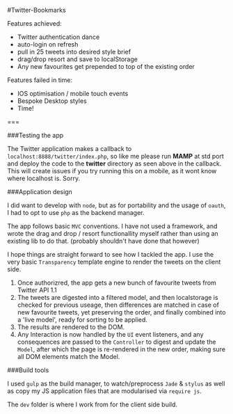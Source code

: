 #Twitter-Bookmarks

Features achieved:

* Twitter authentication dance
* auto-login on refresh
* pull in 25 tweets into desired style brief
* drag/drop resort and save to localStorage
* Any new favourites get prepended to top of the existing order

Features failed in time:

* IOS optimisation / mobile touch events
* Bespoke Desktop styles
* Time!


===

###Testing the app

The Twitter application makes a callback to `localhost:8888/twitter/index.php`, so like me please run **MAMP** at std port and deploy the code to the **twitter** directory as seen above in the callback. This will create issues if you try running this on a mobile, as it wont know where localhost is. Sorry.

###Application design

I did want to develop with `node`, but as for portability and the usage of `oauth`, I had to opt to use `php` as the backend manager.

The app follows basic `MVC` conventions. I have not used a framework, and wrote the drag and drop / resort functionallity myself rather than using an existing lib to do that. (probably shouldn't have done that however)

I hope things are straight forward to see how I tackled the app. I use the very basic `Transparency` template engine to render the tweets on the client side.

1. Once authorizred, the app gets a new bunch of favourite tweets from Twitter API 1.1
2. The tweets are digested into a filtered model, and then localstorage is checked for previous useage, then differences are matched in case of new favourite tweets, yet preserving the order, and finally combined into a 'live model', ready for sorting to be applied.
3. The results are rendered to the DOM.
4. Any Interaction is now handled by the `UI` event listeners, and any consequences are passed to the `Controller` to digest and update the `Model`, after which the page is re-rendered in the new order, making sure all DOM elements match the Model.

###Build tools

I used `gulp` as the build manager, to watch/preprocess `Jade` & `stylus` as well as copy my JS application files that are modularised via `require js`.

The `dev` folder is where I work from for the client side build.